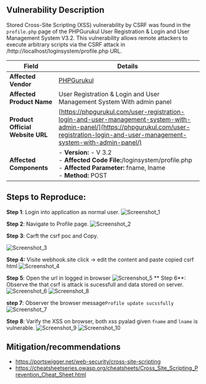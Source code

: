 ## Vulnerability Description

Stored Cross-Site Scripting (XSS) vulnerability by CSRF was found in the `profile.php` page of the PHPGurukul User Registration & Login and User Management System V3.2. This vulnerability allows remote attackers to execute arbitrary scripts via the CSRF attack in /http://localhost/loginsystem/profile.php URL.


| **Field**                        | **Details**                                                                                                                                                                                |
|----------------------------------|--------------------------------------------------------------------------------------------------------------------------------------------------------------------------------------------|
| **Affected Vendor**              | [PHPGurukul](https://phpgurukul.com/)                                                                                                                                                      |
| **Affected Product Name**        | User Registration & Login and User Management System With admin panel                                                                                                                      |
| **Product Official Website URL** | [https://phpgurukul.com/user-registration-login-and-user-management-system-with-admin-panel/](https://phpgurukul.com/user-registration-login-and-user-management-system-with-admin-panel/) |
| **Affected Components**          | - **Version:** -  V 3.2 <br>- **Affected Code File:**/loginsystem/profile.php <br>- **Affected Parameter:** fname, lname<br>- **Method:** POST                                                                           |


## Steps to Reproduce:

**Step 1**: Login into application as normal user.
![Screenshot_1](https://github.com/user-attachments/assets/3b8a01fd-44b2-4083-8d96-7a059adf975c)

**Step 2**: Navigate to Profile page.
![Screenshot_2](https://github.com/user-attachments/assets/5233f55f-11a6-4782-9423-10b2b1c4cdb8)

**Step 3**: Carft the csrf poc and Copy.

![Screenshot_3](https://github.com/user-attachments/assets/3fe387df-bd7e-40a7-bd7d-d67fe704adfd)

**Step 4:** Visite webhook.site click -> edit the content and paste copied csrf html
![Screenshot_4](https://github.com/user-attachments/assets/7b035b5b-74f3-48ea-8b25-3c5580e3a06c)

**Step 5**: Open the url in logged in browser
![Screenshot_5](https://github.com/user-attachments/assets/c131a93a-036d-46fb-aaf4-49a94bcd9d03)
**
Step 6**: Observe the that csrf is attack is sucessfull and data stored on server.
![Screenshot_6](https://github.com/user-attachments/assets/67855a92-7863-4a9e-b1f9-11ea77da477d)
![Screenshot_8](https://github.com/user-attachments/assets/2536c358-9888-432f-8924-15a7316b4c20)


**step 7**: Observer the browser message`Profile update sucssfully`
![Screenshot_7](https://github.com/user-attachments/assets/42c3385c-00fd-4761-96e3-f6d11fafad3f)

**Step 8**: Varify the XSS on browser, both xss pyalad given `fname` and `lname` is vulnerable.
![Screenshot_9](https://github.com/user-attachments/assets/2b42e5f9-6c79-4e9d-b774-1aefa81b55df)
![Screenshot_10](https://github.com/user-attachments/assets/b2eff8f6-785e-466c-ae12-4d385a5c1f7d)



## Mitigation/recommendations

- https://portswigger.net/web-security/cross-site-scripting
- https://cheatsheetseries.owasp.org/cheatsheets/Cross_Site_Scripting_Prevention_Cheat_Sheet.html


